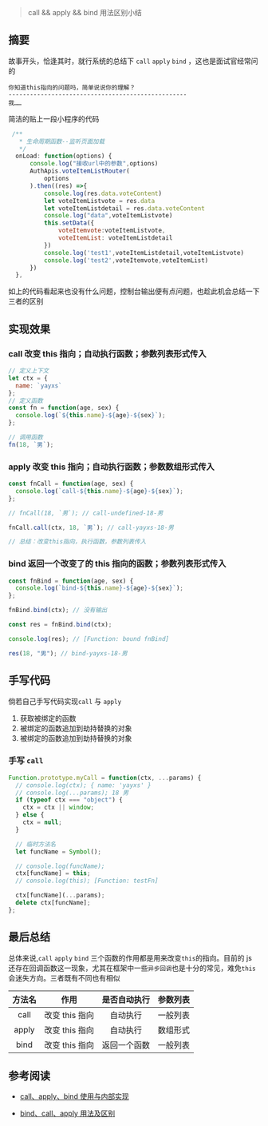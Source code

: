 > call && apply && bind 用法区别小结

## 摘要

故事开头，恰逢其时，就行系统的总结下 `call` `apply` `bind` ，这也是面试官经常问的

```
你知道this指向的问题吗，简单说说你的理解？
--------------------------------------------------
我……
```

简洁的贴上一段小程序的代码

```js
 /**
   * 生命周期函数--监听页面加载
   */
  onLoad: function(options) {
      console.log("接收url中的参数",options)
      AuthApis.voteItemListRouter(
          options
      ).then((res) =>{
          console.log(res.data.voteContent)
          let voteItemListvote = res.data
          let voteItemListdetail = res.data.voteContent
          console.log("data",voteItemListvote)
          this.setData({
              voteItemvote:voteItemListvote,
              voteItemList: voteItemListdetail
          })
          console.log('test1',voteItemListdetail,voteItemListvote)
          console.log('test2',voteItemvote,voteItemList)
      })
  },
```

如上的代码看起来也没有什么问题，控制台输出便有点问题，也趁此机会总结一下三者的区别

## 实现效果

### call 改变 this 指向；自动执行函数；参数列表形式传入

```js
// 定义上下文
let ctx = {
  name: `yayxs`
};
// 定义函数
const fn = function(age, sex) {
  console.log(`${this.name}-${age}-${sex}`);
};

// 调用函数
fn(18, `男`);
```

### apply 改变 this 指向；自动执行函数；参数数组形式传入

```js
const fnCall = function(age, sex) {
  console.log(`call-${this.name}-${age}-${sex}`);
};

// fnCall(18, `男`); // call-undefined-18-男

fnCall.call(ctx, 18, `男`); // call-yayxs-18-男

// 总结：改变this指向，执行函数，参数列表传入
```

### bind 返回一个改变了的 this 指向的函数；参数列表形式传入

```js
const fnBind = function(age, sex) {
  console.log(`bind-${this.name}-${age}-${sex}`);
};

fnBind.bind(ctx); // 没有输出

const res = fnBind.bind(ctx);

console.log(res); // [Function: bound fnBind]

res(18, "男"); // bind-yayxs-18-男
```

## 手写代码

倘若自己手写代码实现`call` 与 `apply`

1. 获取被绑定的函数
2. 被绑定的函数追加到劫持替换的对象
3. 被绑定的函数追加到劫持替换的对象

### 手写 `call`

```js
Function.prototype.myCall = function(ctx, ...params) {
  // console.log(ctx); { name: 'yayxs' }
  // console.log(...params); 18 男
  if (typeof ctx === "object") {
    ctx = ctx || window;
  } else {
    ctx = null;
  }

  // 临时方法名
  let funcName = Symbol();

  // console.log(funcName);
  ctx[funcName] = this;
  // console.log(this); [Function: testFn]

  ctx[funcName](...params);
  delete ctx[funcName];
};
```

## 最后总结

总体来说,`call` `apply` `bind` 三个函数的作用都是用来改变`this`的指向。目前的 js 还存在回调函数这一现象，尤其在框架中一些`异步回调`也是十分的常见，难免`this`会迷失方向。三者既有不同也有相似

| 方法名 |      作用      | 是否自动执行 | 参数列表 |
| :----: | :------------: | :----------: | :------: |
|  call  | 改变 this 指向 |   自动执行   | 一般列表 |
| apply  | 改变 this 指向 |   自动执行   | 数组形式 |
|  bind  | 改变 this 指向 | 返回一个函数 | 一般列表 |

## 参考阅读

- [call、apply、bind 使用与内部实现](https://juejin.im/post/5dc920ebf265da4cfd296a7b)

- [bind、call、apply 用法及区别](https://juejin.im/post/5e4c0b856fb9a07ccb7e8eca#heading-47)
